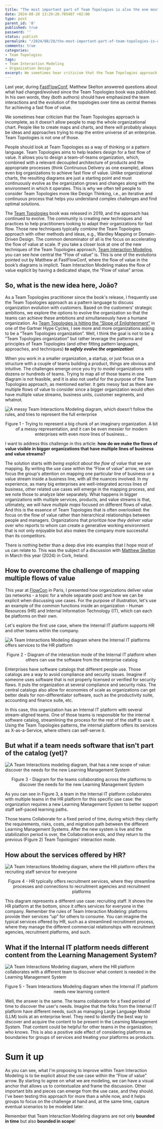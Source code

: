 ```yaml
---
title: "The most important part of Team Topologies is also the one most people overlook"
date: 2024-08-28 13:29:20.705487 +02:00
type: post
parent_id: '0'
published: true
password: ''
status: publish
permalink: "/2024/08/28/the-most-important-part-of-team-topologies-is-also-the-one-most-people-overlook/"
comments: true
categories:
- Team Topologies
tags:
- Team Interaction Modeling
- Organization Design
excerpt: We sometimes hear criticism that the Team Topologies approach is incomplete, as it doesn't allow people to map the whole organizational chart. People like to create maps and charts, and there will probably always be ideas and approaches trying to map the entire universe of an enterprise. Team Topologies is not one of those.
---
```


Last year, during [FastFlowConf](https://www.youtube.com/watch?v=qHBQm1vKKXQ), Matthew Skelton answered questions about what had changed/evolved since the Team Topologies book was published. In his own words, they (both authors) should have emphasized the team interactions and the evolution of the topologies over time as central themes for achieving a fast flow of value.

We sometimes hear criticism that the Team Topologies approach is incomplete, as it doesn't allow people to map the whole organizational chart. People like to create maps and charts, and there will probably always be ideas and approaches trying to map the entire universe of an enterprise. Team Topologies is not one of those.

People should look at Team Topologies as a way of thinking or a pattern language. Team Topologies aims to help leaders design for a fast flow of value. It allows you to design a team-of-teams organization, which, combined with a relevant decoupled architecture of products and the appropriate processes (think Continuous Delivery as one example), allows even big organizations to achieve fast flow of value. Unlike organizational charts, the resulting diagrams are just a starting point and must continuously evolve as the organization grows and changes along with the environment in which it operates. This is why we often tell people to consider Team Topologies more like Design Thinking, i.e., an iterative and continuous process that helps you understand complex challenges and find optimal solutions.

The [Team Topologies](https://teamtopologies.com/book) book was released in 2019, and the approach has continued to evolve. The community is creating new techniques and practices to help practitioners looking to adapt their organizations for fast flow. Those new techniques typically combine the Team Topologies approach with other methods and ideas, e.g., Wardley Mapping or Domain-Driven Design. The common denominator of all is the focus on accelerating the flow of value at scale. If you take a closer look at one of the new techniques of the Team Topologies approach, [Team Interaction Modeling](https://teamtopologies.com/key-concepts-content/team-interaction-modeling-with-team-topologies), you can see how central the “Flow of value” is. This is one of the evolutions pointed out by Matthew at FastFlowConf, where the flow of value in the book’s diagrams is implicit. Team Interaction Modeling makes the flow of value explicit by having a dedicated shape, the “Flow of value” arrow.

## So, what is the new idea here, João?
As a Team Topologies practitioner since the book's release, I frequently use the Team Topologies approach as a pattern language to discuss organization evolution with customers. Based on the customers' strategic ambitions, we explore the options to evolve the organization so that the teams can achieve these ambitions and simultaneously have a humane organization. As [Team Topologies is hitting the “Slope of Enlightenment”](https://www.linkedin.com/feed/update/urn:li:activity:7211313895955668992/) in one of the Gartner Hype Cycles, I see more and more organizations asking to be a “Team Topologies organization”. Well, I think the goal is not to be a “Team Topologies organization” but rather leverage the patterns and principles of Team Topologies (and other fitting pattern languages, approaches, and techniques) ***to safely evolve the organization***!

When you work in a smaller organization, a startup, or just focus on a structure with a couple of teams building a product, things are obvious and intuitive. The challenges emerge once you try to model organizations with dozens or hundreds of teams. Trying to map all of those teams in one diagram is not feasible, and it is also not useful for the purpose of the Team Topologies approach, as mentioned earlier. It gets messy fast as there are multiple flows of value to consider since a bigger organization would often have multiple value streams, business units, customer segments, and whatnot.

![A messy Team Interactions Modeling diagram, which doesn't follow the rules, and tries to represent the full enterprise](/images/blog/2024-08-28-the-most-important-part-of-team-topologies-is-also-the-one-most-people-overlook-diagram-1.JPEG)

<center>Figure 1 - Trying to represent a big chunk of an imaginary organization. A bit of a messy representation, and it can be even messier for modern enterprises with even more lines of business…</center>

I want to address this challenge in this article: **how do we make the flows of value visible in bigger organizations that have multiple lines of business and value streams?** 

The solution starts with *being explicit about the flow of value* that we are mapping. By writing the use case within the “Flow of value” arrow, we can focus the group's attention on mapping one particular line of business or a value stream inside a business line, with all the nuances involved. In my experience, as many big enterprises are well-integrated across lines of business, other related use cases will emerge in the mapping process, and we note those to analyze later separately. What happens in bigger organizations with multiple services, products, and value streams is that, ultimately, we will have *multiple maps* focused on different flows of value. And this is the essence of Team Topologies that is often overlooked: the focus on the flow of value rather than hierarchical relationships between people and managers. Organizations that prioritize *how they deliver value* over who reports to whom can create a generative working environment that is not only enjoyable but also makes the company more successful than its competitors.  

There is nothing better than a deep dive into examples that I hope most of us can relate to. This was the subject of a discussion with [Matthew Skelton](https://www.linkedin.com/in/matthewskelton/) in March this year (2024) in Cork, Ireland.

## How to overcome the challenge of mapping multiple flows of value
This year at [FlowCon](https://joaorosa.consulting/speaking/flowcon-intentional-architecture) in Paris, I presented how organizations deliver value (as networks - a topic for a whole separate post) and how we can be explicit when discussing use cases. For the purpose of illustration, let's use an example of the common functions inside an organization - Human Resources (HR) and Internal Information Technology (IT), which can each be platforms on their own.

Let's explore the first use case, where the Internal IT platform supports HR and other teams within the company.

![A Team Interactions Modeling diagram where the Internal IT platforms offers services to the HR platform](/images/blog/2024-08-28-the-most-important-part-of-team-topologies-is-also-the-one-most-people-overlook-diagram-2.JPEG)

<center>Figure 2 - Diagram of the interaction mode of the Internal IT platform when others can use the software from the enterprise catalog</center>

Enterprises have software catalogs that different people use. Those catalogs are a way to avoid compliance and security issues. Imagine if someone uses software that is not properly licensed or verified for security flaws. It puts the organization at several compliance and security risks. The central catalogs also allow for economies of scale as organizations can get better deals for non-differentiator software, such as the productivity suite, accounting and finance suite, etc.

In this case, this organization has an Internal IT platform with several stream-aligned teams. One of those teams is responsible for the internal software catalog, streamlining the process for the rest of the staff to use it. Using the Team Topologies patterns, the internal platform offers its services as X-as-a-Service, where others can self-serve it.

## But what if a team needs software that isn't part of the catalog (yet)?
![A Team Interactions modeling diagram, that has a new scope of value: discover the needs for the new Learning Management System](/images/blog/2024-08-28-the-most-important-part-of-team-topologies-is-also-the-one-most-people-overlook-diagram-3.JPEG)

<center>Figure 3 - Diagram for the teams collaborating across the platforms to discover the needs for the new Learning Management System</center>

As you can see in Figure 3, a team in the Internal IT platform collaborates with multiple teams in the HR platform for this specific use case: the organization requires a new Learning Management System to better support staff self-paced learning paths.  

Those teams Collaborate for a fixed period of time, during which they clarify the requirements, risks, costs, and migration path between the different Learning Management Systems. After the new system is live and the stabilization period is over, the Collaboration ends, and they return to the previous (Figure 2) Team Topologies' interaction mode.

## How about the services offered by HR?
![A Team Interactions Modeling diagram, where the HR platform offers the recruiting staff service for everyone](/images/blog/2024-08-28-the-most-important-part-of-team-topologies-is-also-the-one-most-people-overlook-diagram-4.JPEG)

<center>Figure 4 - HR typically offers recruitment services, where they streamline processes and connections to recruitment agencies and recruitment platforms</center>

This diagram represents a different use case: recruiting staff. It shows the HR platform at the bottom, since it offers services for everyone in the company. Remember the rules of Team Interaction Modeling: platforms provide their services “up” for others to consume. You can imagine the typical services offered by HR, such as a streamlined recruitment process, where they manage the different commercial relationships with recruitment agencies, recruitment platforms, and such.

## What if the Internal IT platform needs different content from the Learning Management System?
![A Team Interactions Modeling diagram, where the HR platform collaborates with a different team to discover what content is needed in the Learning Management System](/images/blog/2024-08-28-the-most-important-part-of-team-topologies-is-also-the-one-most-people-overlook-diagram-5.JPEG)

<center>Figure 5 - Team Interactions Modeling diagram when the Internal IT platform needs new learning content</center>

Well, the answer is the same. The teams collaborate for a fixed period of time to discover the user's needs. Imagine that the folks from the Internal IT platform have different needs, such as managing Large Language Model (LLM) tools at an enterprise level. They need to identify the best way to discover and acquire the content to be present in the Learning Management System. That content could be helpful for other teams in the organization; who knows. This is also a positive side effect of considering platforms as boundaries for groups of services and treating your platforms as products.

# Sum it up
As you can see, what I'm proposing to improve within Team Interaction Modeling is to be explicit about the use case within the “Flow of value” arrow. By starting to agree on what we are modeling, we can have a visual anchor that allows us to contextualize and frame the discussion. Other important bits and pieces can emerge from the use case, and they should. I've been testing this approach for more than a while now, and it helps groups to focus on the challenge at hand and, at the same time, capture eventual scenarios to be modeled later.

Remember that Team Interaction Modeling diagrams are not only **bounded in time** but also **bounded in scope**!
